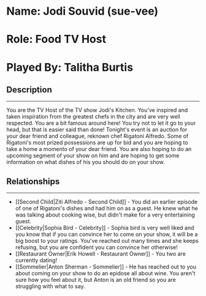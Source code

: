 # Name: Jodi Souvid (sue-vee)
# Role: Food TV Host
# Played By: Talitha Burtis

## Description
---
You are the TV Host of the TV show Jodi's Kitchen. You've inspired and taken inspiration from the greatest chefs in the city and are very well respected. You are a bit famous around here! You try not to let it go to your head, but that is easier said than done! Tonight's event is an auction for your dear friend and colleague, reknown chef Rigatoni Alfredo. Some of Rigatoni's most prized possessions are up for bid and you are hoping to take a home a momento of your dear friend. You are also hoping to do an upcoming segment of your show on him and are hoping to get some information on what dishes of his you should do on your show.

## Relationships
---
- [[Second Child|Ziti Alfredo - Second Child]] - You did an earlier episode of one of Rigatoni's dishes and had him on as a guest. He knew what he was talking about cooking wise, but didn't make for a very entertaining guest.
- [[Celebrity|Sophia Bird - Celebrity]] - Sophia bird is very well liked and you know that if you can convince her to come on your show, it will be a big boost to your ratings. You've reached out many times and she keeps refusing, but you are confident you can convince her otherwise!
- [[Restaurant Owner|Erik Howell - Restaurant Owner]] - You two are currently dating!
- [[Sommelier|Anton Sherman - Sommelier]] - He has reached out to you about coming on your show to do an epidose all about wine. You aren't sure how you feel about it, but Anton is an old friend so you are struggling with what to say.